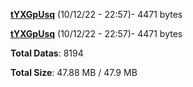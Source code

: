 [**tYXGpUsq**](/data/tYXGpUsq.txt) (10/12/22 - 22:57)- 4471 bytes

[**tYXGpUsq**](/data/tYXGpUsq.txt) (10/12/22 - 22:57)- 4471 bytes

**Total Datas**: 8194

**Total Size**: 47.88 MB / 47.9 MB